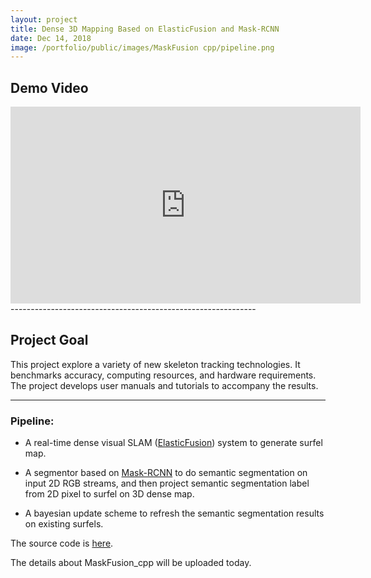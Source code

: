 ```yaml
---
layout: project
title: Dense 3D Mapping Based on ElasticFusion and Mask-RCNN
date: Dec 14, 2018
image: /portfolio/public/images/MaskFusion cpp/pipeline.png
---
```


## Demo Video

<iframe width="560" height="315" src="https://www.youtube.com/watch?v=9d0Szh7lkns" frameborder="0" allow="accelerometer; autoplay; encrypted-media; gyroscope; picture-in-picture" allowfullscreen></iframe>
-------------------------------------------------------------
     
## Project Goal
    
This project explore a variety of new skeleton tracking technologies. It benchmarks
 accuracy, computing resources, and hardware requirements. The project develops user manuals and tutorials to accompany the results.

-------------------------------------------------------------

### Pipeline:
- A real-time dense visual SLAM ([ElasticFusion](https://github.com/mp3guy/ElasticFusion)) system to generate surfel map.

- A segmentor based on [Mask-RCNN](https://www.youtube.com/watch?v=OOT3UIXZztE) to do semantic segmentation on input 2D RGB streams, and then project semantic segmentation label from 2D pixel to surfel on 3D dense map.

- A bayesian update scheme to refresh the semantic segmentation results on existing surfels.

The source code is [here](https://github.com/msr-peng/maskfusion_cpp).

The details about MaskFusion_cpp will be uploaded today.

